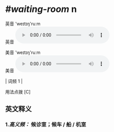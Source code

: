 # ***\#waiting-room*** n
英音 'weɪtɪŋ'ruːm  
英音
<audio src="./media/waiting-room-B.aac" controls="controls"></audio>

美音 'weɪtɪŋ'ruːm  
美音
<audio src="./media/waiting-room.aac" controls="controls"></audio>



| 词频 1 |  

用法点拨  [C]

英文释义
---
### 1.*高义频：* **候诊室；候车 / 船 / 机室**  


